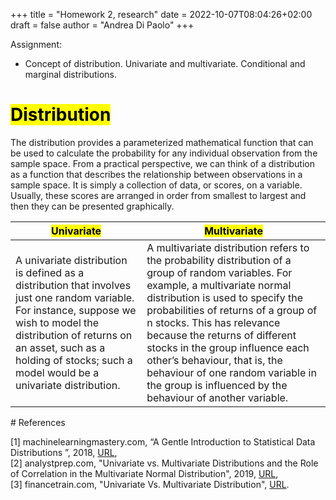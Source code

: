 +++
title = "Homework 2, research"
date = 2022-10-07T08:04:26+02:00
draft = false
author = "Andrea Di Paolo"
+++

Assignment: 
<ul>

<li> Concept of distribution. Univariate and multivariate. Conditional and marginal distributions.</li>
</ul>
<!--more-->

# <mark> Distribution </mark>
The distribution provides a parameterized mathematical function that can be used to calculate the probability for any individual observation from the sample space. 
From a practical perspective, we can think of a distribution as a function that describes the relationship between observations in a sample space.
It is simply a collection of data, or scores, on a variable. Usually, these scores are arranged in order from smallest to largest and then they can be presented graphically.

<table>
  <thead>
    <tr>
      <th><mark>Univariate</mark></th>
      <th><mark>Multivariate</mark></th>
    </tr>
  </thead>
  <tbody>
  <tr>
  <td>
   A univariate distribution is defined as a distribution that involves just one random variable. For instance, suppose we wish to model the distribution of returns on an asset, such as a holding of stocks; such a model would be a univariate distribution.
  
  </td>
  <td>
A multivariate distribution refers to the probability distribution of a group of random variables. For example, a multivariate normal distribution is used to specify the probabilities of returns of a group of n stocks. This has relevance because the returns of different stocks in the group influence each other’s behaviour, that is, the behaviour of one random variable in the group is influenced by the behaviour of another variable.
  </td>
  </tr>
  </tbody>
</table>
# References

[1] machinelearningmastery.com, “A Gentle Introduction to Statistical Data Distributions
”, 2018, [URL](https://machinelearningmastery.com/statistical-data-distributions/), <br>
[2] analystprep.com, "Univariate vs. Multivariate Distributions and the Role of Correlation in the Multivariate Normal Distribution", 2019, [URL](https://analystprep.com/cfa-level-1-exam/quantitative-methods/univariate-vs-multivariate-distribution/), <br>
[3] financetrain.com, "Univariate Vs. Multivariate Distribution", [URL](https://financetrain.com/univariate-vs-multivariate-distribution).
